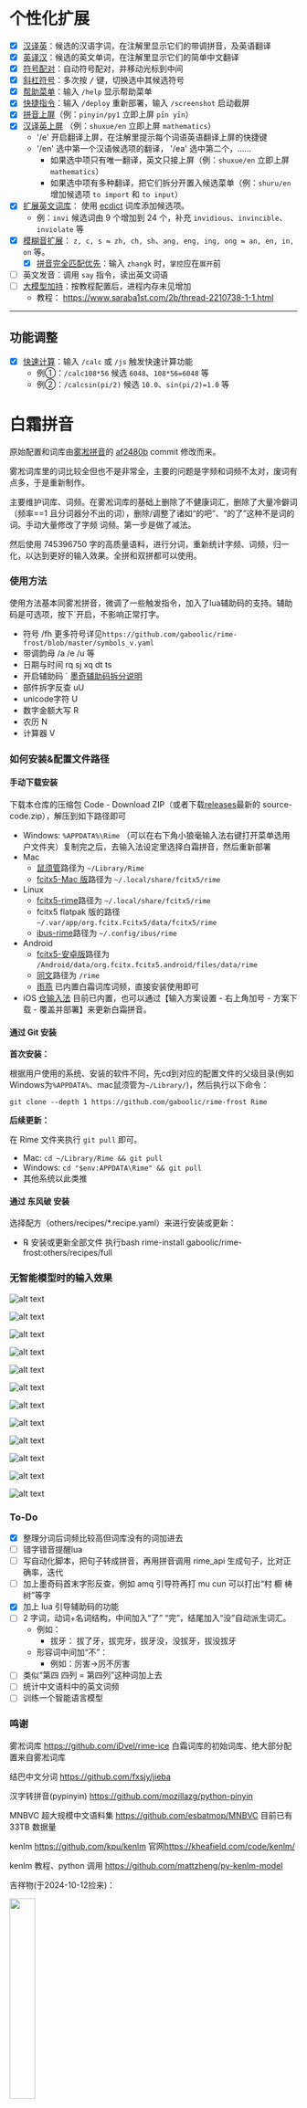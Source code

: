 # 个性化扩展
- [x] [汉译英](./lua/cn_2en_pinyin.lua)：候选的汉语字词，在注解里显示它们的带调拼音，及英语翻译
- [x] [英译汉](./lua/en2cn.lua)：候选的英文单词，在注解里显示它们的简单中文翻译
- [x] [符号配对](./lua/pairs.lua)：自动符号配对，并移动光标到中间
- [x] [斜杠符号](./lua/slash.lua)：多次按 <kbd>/</kbd> 键，切换选中其候选符号
- [x] [帮助菜单](./lua/help_menu.lua)：输入 `/help` 显示帮助菜单
- [x] [快捷指令](./lua/shortcut_processor.lua)：输入 `/deploy` 重新部署，输入 `/screenshot` 启动截屏
- [x] [拼音上屏](./lua/cn_2en_pinyin.lua)（例：`pinyin/py1` 立即上屏 `pīn yīn`）
- [x] [汉译英上屏](./lua/cn_2en_pinyin.lua) （例：`shuxue/en` 立即上屏 `mathematics`）
  - '/e' 开启翻译上屏，在注解里提示每个词语英语翻译上屏的快捷键
  - '/en' 选中第一个汉语候选项的翻译， '/ea' 选中第二个，……
    - 如果选中项只有唯一翻译，英文只接上屏（例：`shuxue/en` 立即上屏 `mathematics`）
    - 如果选中项有多种翻译，把它们拆分开置入候选菜单（例：`shuru/en` 增加候选项 `to import` 和 `to input`）
- [x] [扩展英文词库](./lua/en2cn.lua)： 使用 [ecdict](https://github.com/skywind3000/ECDICT) 词库添加候选项。
  - 例：`invi` 候选词由 9 个增加到 24 个，补充 `invidious`、`invincible`、`inviolate` 等
- [x] [模糊音扩展](./rime_frost.custom.yaml#:~:text=speller/algebra/+)：
    `z, c, s ⇋ zh, ch, sh`、`ang, eng, ing, ong ⇋ an, en, in, on` 等。
  - [x] [拼音完全匹配优先](./lua/cn_2en_pinyin.lua)：输入 `zhangk` 时，`掌控`应在`展开`前
- [ ] 英文发音：调用 `say` 指令，读出英文词语
- [ ] [大模型加持](https://github.com/amzxyz/RIME-LMDG)：按教程配置后，进程内存未见增加
  - 教程： https://www.saraba1st.com/2b/thread-2210738-1-1.html
---
## 功能调整
- [x] [快速计算](./lua/calculator.lua)：输入 `/calc` 或 `/js` 触发快速计算功能
  - 例①：`/calc108*56` 候选 `6048`、`108*56=6048` 等
  - 例②：`/calcsin(pi/2)` 候选 `10.0`、`sin(pi/2)=1.0` 等

# 白霜拼音

原始配置和词库由[雾凇拼音](https://github.com/iDvel/rime-ice)的 [af2480b](https://github.com/iDvel/rime-ice/commit/af2480ba1b147a6a54c0c21e2997ef451c34e036) commit 修改而来。

雾凇词库里的词比较全但也不是非常全，主要的问题是字频和词频不太对，废词有点多，于是重新制作。

主要维护词库、词频。在雾凇词库的基础上删除了不健康词汇，删除了大量冷僻词（频率==1 且分词器分不出的词），删除/调整了诸如“的吧”、“的了”这种不是词的词。手动大量修改了字频 词频。第一步是做了减法。

然后使用 745396750 字的高质量语料，进行分词，重新统计字频、词频，归一化，以达到更好的输入效果。全拼和双拼都可以使用。

### 使用方法

使用方法基本同雾凇拼音，微调了一些触发指令，加入了lua辅助码的支持。辅助码是可选项，按下`开启，不影响正常打字。

- 符号 /fh 更多符号详见`https://github.com/gaboolic/rime-frost/blob/master/symbols_v.yaml`
- 带调韵母 /a /e /u 等
- 日期与时间 rq sj xq dt ts
- 开启辅助码 ` [墨奇辅助码拆分说明](https://moqiyinxing.chunqiujinjing.com/index/mo-qi-yin-xing-shuo-ming/fu-zhu-ma-shuo-ming/mo-qi-ma-chai-fen-shuo-ming)
- 部件拆字反查 uU
- unicode字符 U
- 数字金额大写 R
- 农历 N
- 计算器 V

### 如何安装&配置文件路径

#### 手动下载安装

下载本仓库的压缩包 Code - Download ZIP（或者下载[releases](https://github.com/gaboolic/rime-frost/releases)最新的 source-code.zip），解压到如下路径即可

- Windows: `%APPDATA%\Rime` （可以在右下角小狼毫输入法右键打开菜单选用户文件夹）复制完之后，去输入法设定里选择白霜拼音，然后重新部署
- Mac
  - [鼠须管](https://github.com/rime/squirrel)路径为 `~/Library/Rime`
  - [fcitx5-Mac 版](https://github.com/fcitx-contrib/fcitx5-macos)路径为 `~/.local/share/fcitx5/rime`
- Linux
  - [fcitx5-rime](https://github.com/fcitx/fcitx5-rime)路径为 `~/.local/share/fcitx5/rime`
  - fcitx5 flatpak 版的路径 `~/.var/app/org.fcitx.Fcitx5/data/fcitx5/rime`
  - [ibus-rime](https://github.com/rime/ibus-rime)路径为 `~/.config/ibus/rime`
- Android
  - [fcitx5-安卓版](https://github.com/fcitx5-android/fcitx5-android)路径为 `/Android/data/org.fcitx.fcitx5.android/files/data/rime`
  - [同文](https://github.com/osfans/trime)路径为 `/rime`
  - [雨燕](https://github.com/gurecn/YuyanIme) 已内置白霜词库词频，直接安装使用即可
- iOS [仓输入法](https://github.com/imfuxiao/Hamster) 目前已内置，也可以通过【输入方案设置 - 右上角加号 - 方案下载 - 覆盖并部署】来更新白霜拼音。


#### 通过 Git 安装

**首次安装：**

根据用户使用的系统、安装的软件不同，先cd到对应的配置文件的父级目录(例如Windows为`%APPDATA%`、mac鼠须管为`~/Library/`)，然后执行以下命令：

`git clone --depth 1 https://github.com/gaboolic/rime-frost Rime`

**后续更新：**

在 Rime 文件夹执行 `git pull` 即可。

- Mac: `cd ~/Library/Rime && git pull`
- Windows: `cd "$env:APPDATA\Rime" && git pull`
- 其他系统以此类推

#### 通过 东风破 安装

选择配方（others/recipes/*.recipe.yaml）来进行安装或更新：

- ℞ 安装或更新全部文件 执行bash rime-install gaboolic/rime-frost:others/recipes/full

### 无智能模型时的输入效果

![alt text](others/img/gegegojx.png)

![alt text](others/img/mggjdgg.png)

![alt text](others/img/ddmdd.png)

![alt text](others/img/tushuguancangshu.png)

![alt text](others/img/znjldkd.png)

![alt text](others/img/kudsvqw.png)

![alt text](others/img/cqlbtdmdfu.png)

![alt text](others/img/djbwv.png)

![alt text](others/img/刚交的朋友.png)

![alt text](others/img/刚交的好朋友.png)

![alt text](others/img/刚交的好朋友2.png)

![alt text](others/img/衍射.png)

### To-Do

- [x] 整理分词后词频比较高但词库没有的词加进去
- [ ] 错字错音提醒lua
- [ ] 写自动化脚本，把句子转成拼音，再用拼音调用 rime_api 生成句子，比对正确率，迭代
- [ ] 加上墨奇码首末字形反查，例如 amq 引导符再打 mu cun 可以打出“村 櫉 梼 树”等字
- [x] 加上 lua 引导辅助码的功能
- [ ] 2 字词，动词+名词结构，中间加入“了” “完”，结尾加入“没”自动派生词汇。
  - 例如：
    - 拔牙： 拔了牙，拔完牙，拔牙没，没拔牙，拔没拔牙
  - 形容词中间加“不”：
    - 例如：厉害→厉不厉害
- [ ] 类似“第四 四列 = 第四列”这种词加上去
- [ ] 统计中文语料中的英文词频
- [ ] 训练一个智能语言模型

### 鸣谢

雾凇词库 <https://github.com/iDvel/rime-ice> 白霜词库的初始词库、绝大部分配置来自雾凇词库

结巴中文分词 <https://github.com/fxsjy/jieba>

汉字转拼音(pypinyin) <https://github.com/mozillazg/python-pinyin>

MNBVC 超大规模中文语料集 <https://github.com/esbatmop/MNBVC> 目前已有 33TB 数据量

kenlm <https://github.com/kpu/kenlm> 官网<https://kheafield.com/code/kenlm/>

kenlm 教程、python 调用 <https://github.com/mattzheng/py-kenlm-model>

吉祥物(于2024-10-12捡来)：

<img src="others/img/white-cat.jpg" width=30%>

### 友情链接

使用白霜词库的方案

墨奇音形 <https://github.com/gaboolic/rime-shuangpin-fuzhuma>

墨奇五笔整句 <https://github.com/gaboolic/rime-wubi-sentence>

薄荷拼音 <https://github.com/Mintimate/oh-my-rime>

雨燕输入法 <https://github.com/gurecn/YuyanIme> 一个开箱即用的安卓输入法 内置白霜词库

### Star History

[![Star History Chart](https://api.star-history.com/svg?repos=gaboolic/rime-frost&type=Date)](https://star-history.com/#gaboolic/rime-frost&Date)
